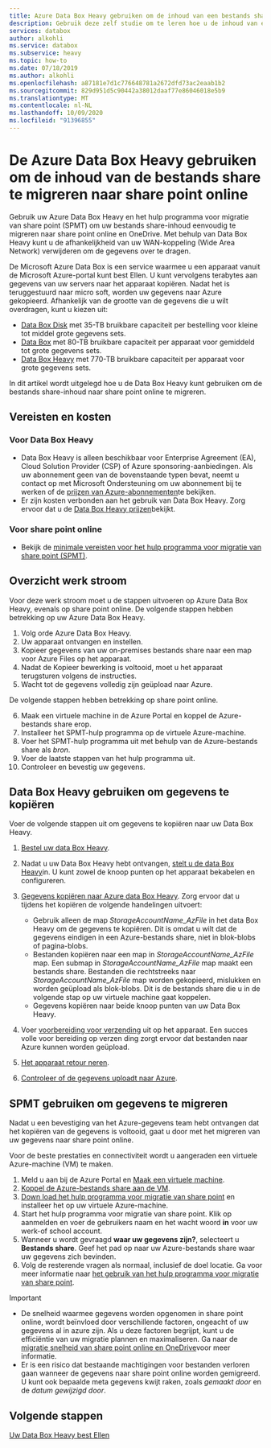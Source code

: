 ```yaml
---
title: Azure Data Box Heavy gebruiken om de inhoud van een bestands share naar share point online te verplaatsen
description: Gebruik deze zelf studie om te leren hoe u de inhoud van een bestands share naar share point online kunt migreren met behulp van uw Azure Data Box Heavy
services: databox
author: alkohli
ms.service: databox
ms.subservice: heavy
ms.topic: how-to
ms.date: 07/18/2019
ms.author: alkohli
ms.openlocfilehash: a87181e7d1c776648781a2672dfd73ac2eaab1b2
ms.sourcegitcommit: 829d951d5c90442a38012daaf77e86046018e5b9
ms.translationtype: MT
ms.contentlocale: nl-NL
ms.lasthandoff: 10/09/2020
ms.locfileid: "91396855"
---
```

# <a name="use-the-azure-data-box-heavy-to-migrate-your-file-share-content-to-sharepoint-online"></a>De Azure Data Box Heavy gebruiken om de inhoud van de bestands share te migreren naar share point online

Gebruik uw Azure Data Box Heavy en het hulp programma voor migratie van share point (SPMT) om uw bestands share-inhoud eenvoudig te migreren naar share point online en OneDrive. Met behulp van Data Box Heavy kunt u de afhankelijkheid van uw WAN-koppeling (Wide Area Network) verwijderen om de gegevens over te dragen.

De Microsoft Azure Data Box is een service waarmee u een apparaat vanuit de Microsoft Azure-portal kunt best Ellen. U kunt vervolgens terabytes aan gegevens van uw servers naar het apparaat kopiëren. Nadat het is teruggestuurd naar micro soft, worden uw gegevens naar Azure gekopieerd. Afhankelijk van de grootte van de gegevens die u wilt overdragen, kunt u kiezen uit:

- [Data Box Disk](https://docs.microsoft.com/azure/databox/data-box-disk-overview) met 35-TB bruikbare capaciteit per bestelling voor kleine tot middel grote gegevens sets.
- [Data Box](https://docs.microsoft.com/azure/databox/data-box-overview) met 80-TB bruikbare capaciteit per apparaat voor gemiddeld tot grote gegevens sets.
- [Data Box Heavy](https://docs.microsoft.com/azure/databox/data-box-heavy-overview) met 770-TB bruikbare capaciteit per apparaat voor grote gegevens sets.

In dit artikel wordt uitgelegd hoe u de Data Box Heavy kunt gebruiken om de bestands share-inhoud naar share point online te migreren.

## <a name="requirements-and-costs"></a>Vereisten en kosten

### <a name="for-data-box-heavy"></a>Voor Data Box Heavy

- Data Box Heavy is alleen beschikbaar voor Enterprise Agreement (EA), Cloud Solution Provider (CSP) of Azure sponsoring-aanbiedingen. Als uw abonnement geen van de bovenstaande typen bevat, neemt u contact op met Microsoft Ondersteuning om uw abonnement bij te werken of de [prijzen van Azure-abonnementen](https://azure.microsoft.com/pricing/)te bekijken.
- Er zijn kosten verbonden aan het gebruik van Data Box Heavy. Zorg ervoor dat u de [Data Box Heavy prijzen](https://azure.microsoft.com/pricing/details/databox/heavy/)bekijkt.


### <a name="for-sharepoint-online"></a>Voor share point online

- Bekijk de [minimale vereisten voor het hulp programma voor migratie van share point (SPMT)](https://docs.microsoft.com/sharepointmigration/how-to-use-the-sharepoint-migration-tool).

## <a name="workflow-overview"></a>Overzicht werk stroom

Voor deze werk stroom moet u de stappen uitvoeren op Azure Data Box Heavy, evenals op share point online.
De volgende stappen hebben betrekking op uw Azure Data Box Heavy.

1. Volg orde Azure Data Box Heavy.
2. Uw apparaat ontvangen en instellen.
3. Kopieer gegevens van uw on-premises bestands share naar een map voor Azure Files op het apparaat.
4. Nadat de Kopieer bewerking is voltooid, moet u het apparaat terugsturen volgens de instructies.
5. Wacht tot de gegevens volledig zijn geüpload naar Azure.

De volgende stappen hebben betrekking op share point online.

6. Maak een virtuele machine in de Azure Portal en koppel de Azure-bestands share erop.
7. Installeer het SPMT-hulp programma op de virtuele Azure-machine.
8. Voer het SPMT-hulp programma uit met behulp van de Azure-bestands share als *bron*.
9. Voer de laatste stappen van het hulp programma uit.
10. Controleer en bevestig uw gegevens.

## <a name="use-data-box-heavy-to-copy-data"></a>Data Box Heavy gebruiken om gegevens te kopiëren

Voer de volgende stappen uit om gegevens te kopiëren naar uw Data Box Heavy.

1. [Bestel uw data Box Heavy](data-box-heavy-deploy-ordered.md).
2. Nadat u uw Data Box Heavy hebt ontvangen, [stelt u de data Box Heavy](data-box-heavy-deploy-set-up.md)in. U kunt zowel de knoop punten op het apparaat bekabelen en configureren.
3. [Gegevens kopiëren naar Azure data Box Heavy](data-box-heavy-deploy-copy-data.md). Zorg ervoor dat u tijdens het kopiëren de volgende handelingen uitvoert:

    - Gebruik alleen de map *StorageAccountName_AzFile* in het data Box Heavy om de gegevens te kopiëren. Dit is omdat u wilt dat de gegevens eindigen in een Azure-bestands share, niet in blok-blobs of pagina-blobs.
    - Bestanden kopiëren naar een map in *StorageAccountName_AzFile* map. Een submap in *StorageAccountName_AzFile* map maakt een bestands share. Bestanden die rechtstreeks naar *StorageAccountName_AzFile* map worden gekopieerd, mislukken en worden geüpload als blok-blobs. Dit is de bestands share die u in de volgende stap op uw virtuele machine gaat koppelen.
    - Gegevens kopiëren naar beide knoop punten van uw Data Box Heavy.
3. Voer [voorbereiding voor verzending](data-box-heavy-deploy-picked-up.md#prepare-to-ship) uit op het apparaat. Een succes volle voor bereiding op verzen ding zorgt ervoor dat bestanden naar Azure kunnen worden geüpload.
4. [Het apparaat retour neren](data-box-heavy-deploy-picked-up.md#ship-data-box-heavy-back).
5. [Controleer of de gegevens uploadt naar Azure](data-box-heavy-deploy-picked-up.md#verify-data-upload-to-azure).

## <a name="use-spmt-to-migrate-data"></a>SPMT gebruiken om gegevens te migreren

Nadat u een bevestiging van het Azure-gegevens team hebt ontvangen dat het kopiëren van de gegevens is voltooid, gaat u door met het migreren van uw gegevens naar share point online.

Voor de beste prestaties en connectiviteit wordt u aangeraden een virtuele Azure-machine (VM) te maken.

1. Meld u aan bij de Azure Portal en [Maak een virtuele machine](../virtual-machines/windows/quick-create-portal.md).
2. [Koppel de Azure-bestands share aan de VM](../storage/files/storage-how-to-use-files-windows.md#mount-the-azure-file-share-with-file-explorer).
3. [Down load het hulp programma voor migratie van share point](https://spmtreleasescus.blob.core.windows.net/install/default.htm) en installeer het op uw virtuele Azure-machine.
4. Start het hulp programma voor migratie van share point. Klik op aanmelden en voer de gebruikers naam en het wacht woord **in** voor uw werk-of school account.
5. Wanneer u wordt gevraagd **waar uw gegevens zijn?**, selecteert u **Bestands share**. Geef het pad op naar uw Azure-bestands share waar uw gegevens zich bevinden.
6. Volg de resterende vragen als normaal, inclusief de doel locatie. Ga voor meer informatie naar [het gebruik van het hulp programma voor migratie van share point](https://docs.microsoft.com/sharepointmigration/how-to-use-the-sharepoint-migration-tool).

> [!IMPORTANT]
> - De snelheid waarmee gegevens worden opgenomen in share point online, wordt beïnvloed door verschillende factoren, ongeacht of uw gegevens al in azure zijn. Als u deze factoren begrijpt, kunt u de efficiëntie van uw migratie plannen en maximaliseren.  Ga naar de [migratie snelheid van share point online en OneDrive](/sharepointmigration/sharepoint-online-and-onedrive-migration-speed)voor meer informatie.
> - Er is een risico dat bestaande machtigingen voor bestanden verloren gaan wanneer de gegevens naar share point online worden gemigreerd. U kunt ook bepaalde meta gegevens kwijt raken, zoals *gemaakt door* en de *datum gewijzigd door*.

## <a name="next-steps"></a>Volgende stappen

[Uw Data Box Heavy best Ellen](./data-box-heavy-deploy-ordered.md)